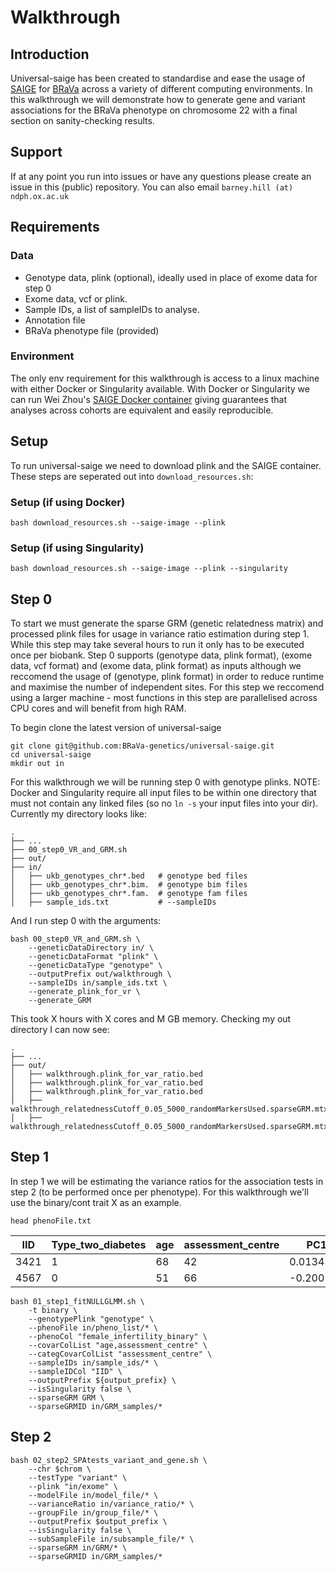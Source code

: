 # Walkthrough

## Introduction

Universal-saige has been created to standardise and ease the usage of [SAIGE](https://github.com/saigegit/SAIGE) for [BRaVa](https://brava-genetics.github.io/BRaVa/) across a variety of different computing environments.
In this walkthrough we will demonstrate how to generate gene and variant associations for the BRaVa phenotype on chromosome 22 with a final section on sanity-checking results. 

## Support

If at any point you run into issues or have any questions please create an issue in this (public) repository. You can also email `barney.hill (at) ndph.ox.ac.uk`

## Requirements

### Data

- Genotype data, plink (optional), ideally used in place of exome data for step 0
- Exome data, vcf or plink. 
- Sample IDs, a list of sampleIDs to analyse.
- Annotation file
- BRaVa phenotype file (provided)

### Environment

The only env requirement for this walkthrough is access to a linux machine with either Docker or Singularity available. With Docker or Singularity we can run Wei Zhou's [SAIGE Docker container](https://hub.docker.com/r/wzhou88/saige)
giving guarantees that analyses across cohorts are equivalent and easily reproducible. 

## Setup

To run universal-saige we need to download plink and the SAIGE container. These steps are seperated out into `download_resources.sh`:

### Setup (if using Docker)
`bash download_resources.sh --saige-image --plink`
### Setup (if using Singularity)
`bash download_resources.sh --saige-image --plink --singularity`

## Step 0 

To start we must generate the sparse GRM (genetic relatedness matrix) and processed plink files for usage in variance ratio estimation during step 1. While this step may take several hours to run it only has to be executed once per biobank.
Step 0 supports (genotype data, plink format), (exome data, vcf format) and (exome data, plink format) as inputs although we reccomend the usage of (genotype, plink format) in order to reduce runtime and maximise the number of independent sites.
For this step we reccomend using a larger machine - most functions in this step are parallelised across CPU cores and will benefit from high RAM. 

To begin clone the latest version of universal-saige
```
git clone git@github.com:BRaVa-genetics/universal-saige.git
cd universal-saige
mkdir out in
```

For this walkthrough we will be running step 0 with genotype plinks.
NOTE: Docker and Singularity require all input files to be within one directory that must not contain any linked files (so no `ln -s` your input files into your dir).
Currently my directory looks like:

```
.
├── ...
├── 00_step0_VR_and_GRM.sh
├── out/
├── in/
│   ├── ukb_genotypes_chr*.bed   # genotype bed files
│   ├── ukb_genotypes_chr*.bim.  # genotype bim files
│   ├── ukb_genotypes_chr*.fam.  # genotype fam files
│   ├── sample_ids.txt           # --sampleIDs
```

And I run step 0 with the arguments:
```
bash 00_step0_VR_and_GRM.sh \
    --geneticDataDirectory in/ \
    --geneticDataFormat "plink" \
    --geneticDataType "genotype" \
    --outputPrefix out/walkthrough \
    --sampleIDs in/sample_ids.txt \
    --generate_plink_for_vr \
    --generate_GRM
```

This took X hours with X cores and M GB memory. Checking my out directory I can now see:

```
.
├── ...
├── out/
│   ├── walkthrough.plink_for_var_ratio.bed
│   ├── walkthrough.plink_for_var_ratio.bed
│   ├── walkthrough.plink_for_var_ratio.bed
│   ├── walkthrough_relatednessCutoff_0.05_5000_randomMarkersUsed.sparseGRM.mtx
│   ├── walkthrough_relatednessCutoff_0.05_5000_randomMarkersUsed.sparseGRM.mtx.sampleIDs.txt

```

## Step 1

In step 1 we will be estimating the variance ratios for the association tests in step 2 (to be performed once per phenotype). For this walkthrough we'll use the binary/cont trait X as an example.

`head phenoFile.txt`

| IID | Type_two_diabetes | age | assessment_centre | PC1 |
|---|---|---|---|---|
| 3421 | 1 | 68 | 42 | 0.013412 |
| 4567 | 0 | 51 | 66 | -0.200134 |

```
bash 01_step1_fitNULLGLMM.sh \
    -t binary \
    --genotypePlink "genotype" \
    --phenoFile in/pheno_list/* \
    --phenoCol "female_infertility_binary" \
    --covarColList "age,assessment_centre" \
    --categCovarColList "assessment_centre" \
    --sampleIDs in/sample_ids/* \
    --sampleIDCol "IID" \
    --outputPrefix ${output_prefix} \
    --isSingularity false \
    --sparseGRM GRM \
    --sparseGRMID in/GRM_samples/*
```

## Step 2

```
bash 02_step2_SPAtests_variant_and_gene.sh \
    --chr $chrom \
    --testType "variant" \
    --plink "in/exome" \
    --modelFile in/model_file/* \
    --varianceRatio in/variance_ratio/* \
    --groupFile in/group_file/* \
    --outputPrefix $output_prefix \
    --isSingularity false \
    --subSampleFile in/subsample_file/* \
    --sparseGRM in/GRM/* \
    --sparseGRMID in/GRM_samples/*
```
